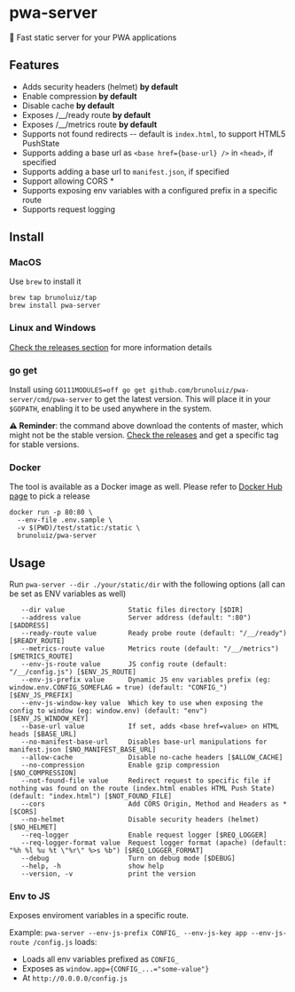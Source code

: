 # pwa-server

🚀 Fast static server for your PWA applications

## Features

- Adds security headers (helmet) **by default**
- Enable compression **by default**
- Disable cache **by default**
- Exposes /__/ready route **by default**
- Exposes /__/metrics route **by default**
- Supports not found redirects -- default is `index.html`, to support HTML5 PushState
- Supports adding a base url as `<base href={base-url} />` in `<head>`, if specified
- Supports adding a base url to `manifest.json`, if specified
- Support allowing CORS *
- Supports exposing env variables with a configured prefix in a specific route
- Supports request logging

## Install

### MacOS

Use `brew` to install it

```
brew tap brunoluiz/tap
brew install pwa-server
```

### Linux and Windows

[Check the releases section](https://github.com/brunoluiz/pwa-server/releases) for more information details 

### go get

Install using `GO111MODULES=off go get github.com/brunoluiz/pwa-server/cmd/pwa-server` to get the latest version. This will place it in your `$GOPATH`, enabling it to be used anywhere in the system.

**⚠️ Reminder**: the command above download the contents of master, which might not be the stable version. [Check the releases](https://github.com/brunoluiz/pwa-server/releases) and get a specific tag for stable versions.

### Docker

The tool is available as a Docker image as well. Please refer to [Docker Hub page](https://hub.docker.com/r/brunoluiz/pwa-server/tags) to pick a release

```
docker run -p 80:80 \
  --env-file .env.sample \
  -v $(PWD)/test/static:/static \
  brunoluiz/pwa-server
```

## Usage

Run `pwa-server --dir ./your/static/dir` with the following options (all can be set as ENV variables as well)

```
   --dir value                Static files directory [$DIR]
   --address value            Server address (default: ":80") [$ADDRESS]
   --ready-route value        Ready probe route (default: "/__/ready") [$READY_ROUTE]
   --metrics-route value      Metrics route (default: "/__/metrics") [$METRICS_ROUTE]
   --env-js-route value       JS config route (default: "/__/config.js") [$ENV_JS_ROUTE]
   --env-js-prefix value      Dynamic JS env variables prefix (eg: window.env.CONFIG_SOMEFLAG = true) (default: "CONFIG_") [$ENV_JS_PREFIX]
   --env-js-window-key value  Which key to use when exposing the config to window (eg: window.env) (default: "env") [$ENV_JS_WINDOW_KEY]
   --base-url value           If set, adds <base href=value> on HTML heads [$BASE_URL]
   --no-manifest-base-url     Disables base-url manipulations for manifest.json [$NO_MANIFEST_BASE_URL]
   --allow-cache              Disable no-cache headers [$ALLOW_CACHE]
   --no-compression           Enable gzip compression [$NO_COMPRESSION]
   --not-found-file value     Redirect request to specific file if nothing was found on the route (index.html enables HTML Push State) (default: "index.html") [$NOT_FOUND_FILE]
   --cors                     Add CORS Origin, Method and Headers as * [$CORS]
   --no-helmet                Disable security headers (helmet) [$NO_HELMET]
   --req-logger               Enable request logger [$REQ_LOGGER]
   --req-logger-format value  Request logger format (apache) (default: "%h %l %u %t \"%r\" %>s %b") [$REQ_LOGGER_FORMAT]
   --debug                    Turn on debug mode [$DEBUG]
   --help, -h                 show help
   --version, -v              print the version
```

### Env to JS

Exposes enviroment variables in a specific route.

Example: `pwa-server --env-js-prefix CONFIG_ --env-js-key app --env-js-route /config.js` loads:
- Loads all env variables prefixed as `CONFIG_`
- Exposes as `window.app={CONFIG_...="some-value"}`
- At `http://0.0.0.0/config.js`
